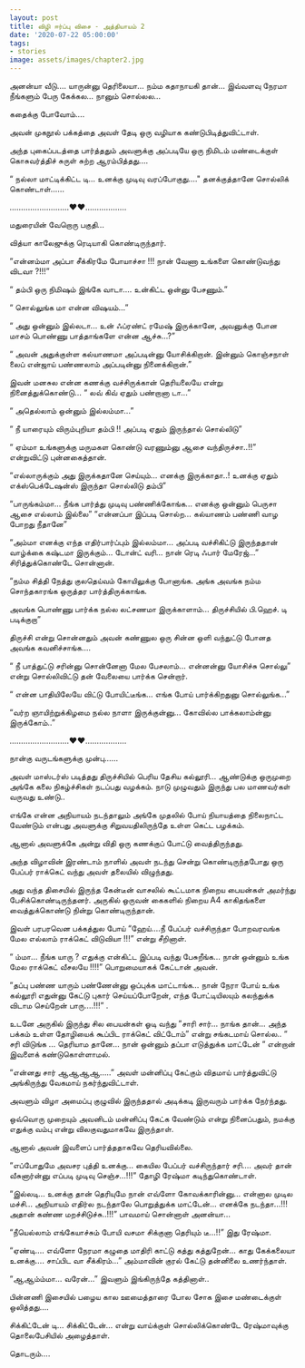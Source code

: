 ```yaml
---
layout: post
title: விழி ஈர்ப்பு விசை - அத்தியாயம் 2
date: '2020-07-22 05:00:00'
tags:
- stories
image: assets/images/chapter2.jpg
---
```


அனன்யா வீடு….
யாருன்னு தெரிலையா… நம்ம  கதாநாயகி தான்… இவ்வளவு நேரமா நீங்களும் பேரு கேக்கல… நானும் சொல்லல…

கதைக்கு போவோம்….

அவன் முகநூல் பக்கத்தை அவள் தேடி ஒரு வழியாக கண்டுபிடித்துவிட்டாள்.

அந்த புகைப்படத்தை பார்த்ததும் அவளுக்கு அப்படியே ஒரு நிமிடம்  மண்டைக்குள் கொசுவர்த்திச் சுருள் சுற்ற ஆரம்பித்தது....

“ நல்லா மாட்டிக்கிட்ட டி... உனக்கு முடிவு வரப்போகுது...." தனக்குத்தானே சொல்லிக் கொண்டாள்……

……………………..❤️❤️………………

மதுரையின் வேறொரு பகுதி…

வித்யா காலேஜுக்கு ரெடியாகி கொண்டிருந்தார்.

“என்னம்மா அப்பா சீக்கிரமே போயாச்சா !!! நான் வேணா உங்களை கொண்டுவந்து விடவா ?!!!”

“ தம்பி ஒரு நிமிஷம் இங்கே வாடா.... உன்கிட்ட ஒன்னு பேசணும்.”

“ சொல்லுங்க மா என்ன விஷயம்...”

“ அது ஒன்னும் இல்லடா... உன் ஃப்ரண்ட் ரமேஷ் இருக்கானே, அவனுக்கு போன மாசம் பொண்ணு பாத்தாங்களே என்ன ஆச்சு...?”

“ அவன் அதுக்குள்ள கல்யாணமா அப்படின்னு யோசிக்கிறான். இன்னும் கொஞ்சநாள் லைப் என்ஜாய் பண்ணலாம் அப்படின்னு நினைக்கிறான்.”

இவன் மனசுல என்ன கணக்கு வச்சிருக்கான் தெரியலையே என்று நினைத்துக்கொண்டு…
“ லவ் கிவ் ஏதும் பண்றானா டா...”

“ அதெல்லாம் ஒன்னும் இல்லம்மா...”

“ நீ யாரையும் விரும்புறியா தம்பி !! அப்படி ஏதும் இருந்தால் சொல்லிடு”

“ ஏம்மா உங்களுக்கு மருமகள கொண்டு வரணும்னு ஆசை வந்திருச்சா..!!” என்றுவிட்டு புன்னகைத்தான்.

“எல்லாருக்கும் அது இருக்கதானே செய்யும்... எனக்கு இருக்காதா..!
உனக்கு ஏதும் எக்ஸ்பெக்டேஷன்ஸ்  இருந்தா சொல்லிடு தம்பி”

“பாருங்கம்மா... நீங்க பார்த்து முடிவு பண்ணிக்கோங்க... எனக்கு ஒன்னும் பெருசா ஆசை எல்லாம் இல்லை”
“என்னப்பா இப்படி சொல்ற... கல்யாணம் பண்ணி வாழ போறது நீதானே”

“அம்மா எனக்கு எந்த எதிர்பார்ப்பும் இல்லம்மா... அப்படி வச்சிகிட்டு இருந்ததான் வாழ்க்கை கஷ்டமா இருக்கும்... டோன்ட் வரி... நான் ரெடி ஃபார் மேரேஜ்...” சிரித்துக்கொண்டே சொன்னான்.

“நம்ம சித்தி நேத்து குலதெய்வம் கோயிலுக்கு போனாங்க. அங்க அவங்க நம்ம சொந்தகாரங்க ஒருத்தர பார்த்திருக்காங்க.

அவங்க பொண்ணு பார்க்க நல்ல லட்சணமா இருக்காளாம்... திருச்சியில் பி.ஹெச். டி  படிக்குறா”

திருச்சி என்று சொன்னதும் அவன் கண்ணுல ஒரு சின்ன ஒளி வந்துட்டு போனத அவங்க கவனிச்சாங்க….

“ நீ பாத்துட்டு சரின்னு சொன்னேனா மேல பேசலாம்... என்னன்னு யோசிச்சு சொல்லு” என்று சொல்லிவிட்டு தன் வேலையை பார்க்க சென்றார்.

 “ என்ன பாதியிலேயே விட்டு போயிட்டீங்க...  எங்க போய் பார்க்கிறதுனு சொல்லுங்க...”

“வர்ற ஞாயிற்றுக்கிழமை நல்ல நாளா இருக்குன்னு... கோவில்ல பாக்கலாம்ன்னு இருக்கோம்..”

……………………..❤️❤️………………

நான்கு வருடங்களுக்கு முன்பு......

அவள் மாஸ்டர்ஸ் படித்தது திருச்சியில் பெரிய தேசிய கல்லூரி... ஆண்டுக்கு ஒருமுறை அங்கே கலை நிகழ்ச்சிகள் நடப்பது வழக்கம். நாடு முழுவதும் இருந்து பல மாணவர்கள் வருவது உண்டு..

எங்கே என்ன அநியாயம் நடந்தாலும் அங்கே முதலில் போய் நியாயத்தை நிலைநாட்ட வேண்டும் என்பது அவளுக்கு சிறுவயதிலிருந்தே உள்ள கெட்ட பழக்கம்.

ஆனால் அவளுக்கே அன்று விதி ஒரு கணக்குப் போட்டு வைத்திருந்தது.

அந்த விழாவின் இரண்டாம் நாளில் அவள் நடந்து சென்று கொண்டிருந்தபோது ஒரு பேப்பர் ராக்கெட் வந்து அவள் தலையில் விழுந்தது.

அது வந்த திசையில் இருந்த கேன்டீன்  வாசலில் கூட்டமாக நிறைய பையன்கள் அமர்ந்து பேசிக்கொண்டிருந்தனர். அருகில் ஒருவன் கைகளில் நிறைய A4 காகிதங்களை வைத்துக்கொண்டு நின்று கொண்டிருந்தான்.

இவள் பரபரவென பக்கத்துல போய் “ஹேய்….நீ பேப்பர் வச்சிருந்தா போறவரவங்க மேல எல்லாம் ராக்கெட் விடுவியா !!!” என்று சீறினாள்.

“ ம்மா… நீங்க யாரு ? எதுக்கு என்கிட்ட இப்படி வந்து பேசுறீங்க… நான் ஒன்னும் உங்க மேல ராக்கெட் வீசலயே !!!!” பொறுமையாகக் கேட்டான் அவன்.

“தப்பு பண்ண யாரும் பண்ணேன்னு ஒப்புக்க மாட்டாங்க… நான் நேரா போய் உங்க கல்லூரி எதுன்னு கேட்டு புகார் செய்யப்போறேன், எந்த போட்டியிலயும் கலந்துக்க விடாம செய்றேன் பாரு….!!!”  .

உடனே அருகில் இருந்து சில பையன்கள் ஓடி வந்து ”சாரி சார்… நாங்க தான்… அந்த பக்கம் உள்ள  தோழியைக் கூப்பிட ராக்கெட் விட்டோம்” என்று  சங்கடமாய் சொல்ல..
“ சரி விடுங்க … தெரியாம தானே… நான்  ஒன்னும் தப்பா எடுத்துக்க மாட்டேன் “ என்றான் இவளைக் கண்டுகொள்ளாமல்.

“என்னது சார் ஆஆஆஆ…..” அவள் மன்னிப்பு கேட்கும் விதமாய் பார்த்துவிட்டு அங்கிருந்து வேகமாய் நகர்ந்துவிட்டாள்.

 அவளும் விழா அமைப்பு குழுவில் இருந்ததால் அடிக்கடி இருவரும் பார்க்க நேர்ந்தது.

ஒவ்வொரு முறையும் அவனிடம் மன்னிப்பு கேட்க வேண்டும் என்று நினைப்பதும், நமக்கு எதுக்கு வம்பு என்று விலகுவதுமாகவே இருந்தாள்.

ஆனால் அவன் இவளைப் பார்த்ததாகவே தெரியவில்லை.

“எப்போதுமே அவசர புத்தி உனக்கு… கையில பேப்பர் வச்சிருந்தார் சரி…. அவர் தான் வீசுனார்ன்னு எப்படி முடிவு செஞ்ச…!!!” தோழி ரேஷ்மா கடிந்துகொண்டாள்.

“இல்லடி… உனக்கு தான் தெரியுமே நான் எவ்ளோ கோவக்காரின்னு…
என்னால முடில மச்சி… அநியாயம் எதிர்ல நடந்தாலே பொறுத்துக்க மாட்டேன்...
 எனக்கே நடந்தா…!!! அதான் கண்ண மறச்சிடுச்சு..!!!” பாவமாய் சொன்னாள் அனன்யா…

“நீயெல்லாம் எங்கேயாச்சும் போயி வசமா சிக்குனா தெரியும் டீ…!!” இது ரேஷ்மா.

“ஏண்டி…. எவ்ளோ நேரமா கழுதை மாதிரி காட்டு கத்து கத்துறேன்… காது கேக்கலையா உனக்கு…. சாப்பிட வா சீக்கிரம்…” அம்மாவின் குரல் கேட்டு தன்னிலை உணர்ந்தாள்.

“ஆஆம்ம்மா… வரேன்…” இவளும் இங்கிருந்தே கத்தினாள்..

பின்னணி இசையில் பழைய கால ஊமைத்தாரை போல சோக இசை மண்டைக்குள் ஒலித்தது….

சிக்கிட்டேன் டி… சிக்கிட்டேன்… என்று வாய்க்குள் சொல்லிக்கொண்டே ரேஷ்மாவுக்கு தொலைபேசியில் அழைத்தாள்.

தொடரும்….
